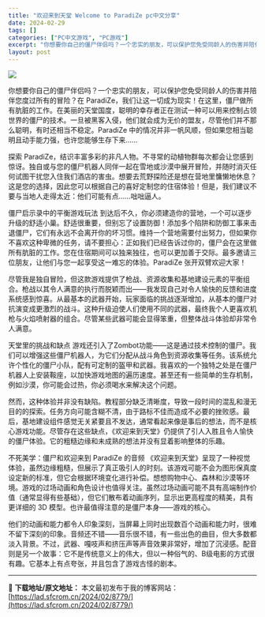 ```yaml
---
title: "欢迎来到天堂 Welcome to ParadiZe pc中文分享"
date: 2024-02-29
tags: []
categories: ["PC中文游戏", "PC游戏"]
excerpt: "你想要你自己的僵尸伴侣吗？一个忠实的朋友，可以保护您免受同龄人的伤害并陪伴您度过所有的冒险？在 ParadiZe，我们让这一切成为现实！在这里，僵尸做所有肮脏的工作。在美丽的天堂国度，聪明的幸存者正在测试一种可以用来控制占领世界的僵尸的技术。一旦被黑客入侵，他们就会成为无价的盟友，尽管他们并不那么聪&hellip;"
layout: post
---
```


<img class="aligncenter" src="https://image.api.playstation.com/vulcan/ap/rnd/202312/1802/eb8a68dc0f17e294e0614be1dd3426152641dbcaaad66da0.jpg?w=780&amp;thumb=false" />

你想要你自己的僵尸伴侣吗？一个忠实的朋友，可以保护您免受同龄人的伤害并陪伴您度过所有的冒险？在 ParadiZe，我们让这一切成为现实！在这里，僵尸做所有肮脏的工作。在美丽的天堂国度，聪明的幸存者正在测试一种可以用来控制占领世界的僵尸的技术。一旦被黑客入侵，他们就会成为无价的盟友，尽管他们并不那么聪明，有时还相当不稳定。ParadiZe 中的情况并非一帆风顺，但如果您相当聪明且动手能力强，也许您能够生存下来……

探索 ParadiZe，结识丰富多彩的非凡人物。不寻常的动植物群每次都会让您感到惊讶。独自或与您的僵尸机器人同伴一起在雪地或沙漠中展开冒险，并随时消灭任何试图干扰您入住我们酒店的害虫。想要去荒野探险还是想在营地里慵懒地休息？这是您的选择，因此您可以根据自己的喜好定制您的住宿体验！但是，我们建议不要与当地人走得太近：他们可能有点……咄咄逼人。

僵尸启示录中的平衡游戏玩法
到达后不久，你必须建造你的营地，一个可以逐步升级的舒适小巢。舒适很重要，但别忘了设置防御！添加多个陷阱和防御工事来击退僵尸，它们有永远不会离开你的坏习惯。维持一个营地需要付出努力，但如果你不喜欢这种卑微的任务，请不要担心：正如我们已经告诉过你的，僵尸会在这里做所有肮脏的工作。您在住宿期间可以独来独往，也可以更加善于交际。最多邀请三位朋友，让他们与您一起享受这一难忘的体验。ParadiZe 张开双臂欢迎大家！

尽管我是独自冒险，但这款游戏提供了枪战、资源收集和基地建设元素的平衡组合。枪战以其令人满意的执行而脱颖而出——我发现自己对令人愉快的反馈和进度系统感到惊喜。从最基本的武器开始，玩家面临的挑战逐渐增加，从基本的僵尸对抗演变成更激烈的战斗。这种升级迫使人们使用不同的武器，最终我个人更喜欢机枪与火焰喷射器的组合。尽管某些武器可能会显得笨重，但整体战斗体验却非常令人满意。

天堂里的挑战和缺点
游戏还引入了Zombot功能——这是通过技术控制的僵尸。我们可以增强这些僵尸机器人，为它们分配从战斗角色到资源收集等任务。该系统允许个性化的僵尸小队，配有可定制的盔甲和武器。我喜欢的一个独特之处是在僵尸机器人上安装鞍座，以加快游戏地图的遍历速度。甚至还有一些简单的生存机制，例如沙漠，你可能会过热，你必须喝水来解决这个问题。

然而，这种体验并非没有缺陷。教程部分缺乏清晰度，导致一段时间的混乱和漫无目的的探索。任务方向可能含糊不清，由于路标不佳而造成不必要的挫败感。最后，基地建设组件感觉无关紧要且不发达，通常看起来像是事后的想法，而不是核心游戏功能。尽管存在这些缺点，《欢迎来到天堂》仍提供了引人入胜且令人愉快的僵尸体验。它的粗糙边缘和未成熟的想法并没有显着影响整体的乐趣。

不死美学：僵尸和欢迎来到 ParadiZe 的音频
《欢迎来到天堂》呈现了一种视觉体验，虽然边缘粗糙，但展示了真正吸引人的时刻。该游戏可能不会为图形保真度设定新的标准，但它会根据环境变化进行补偿。想想购物中心、森林和沙漠等环境。游戏的过场动画和角色设计也值得关注。虽然过场动画可能不具有高端制作价值（通常显得有些基础），但它们散布着动画序列，显示出更高程度的精美，具有更详细的 3D 模型。也许最值得注意的是僵尸本身——游戏的核心。

他们的动画和能力都令人印象深刻，当屏幕上同时出现数百个动画和能力时，很难不留下深刻的印象。音频还不错——音乐很不错，有一些出色的曲目，但大多数都淡入背景。不过，武器、嘎吱声和挤压声等声音效果非常好，增加了沉浸感。配音则是另一个故事：它不是传统意义上的伟大，但以一种俗气的、B级电影的方式很有趣。它基本上有点夸张，并且包含了游戏古怪的剧本。

---
📖 **下载地址/原文地址：** 本文最初发布于我的博客网站：[https://lad.sfcrom.cn/2024/02/8779/](https://lad.sfcrom.cn/2024/02/8779/)
